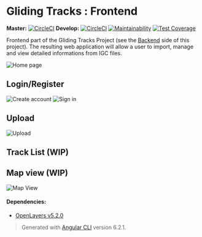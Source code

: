 # Gliding Tracks : Frontend

**Master:** [![CircleCI](https://circleci.com/gh/GlidingTracks/gt-frontend/tree/master.svg?style=svg)](https://circleci.com/gh/GlidingTracks/gt-frontend/tree/master)   **Develop:** [![CircleCI](https://circleci.com/gh/GlidingTracks/gt-frontend/tree/develop.svg?style=svg)](https://circleci.com/gh/GlidingTracks/gt-frontend/tree/develop) [![Maintainability](https://api.codeclimate.com/v1/badges/c4d38e3bd124adc58aaf/maintainability)](https://codeclimate.com/github/GlidingTracks/gt-frontend/maintainability) [![Test Coverage](https://api.codeclimate.com/v1/badges/c4d38e3bd124adc58aaf/test_coverage)](https://codeclimate.com/github/GlidingTracks/gt-frontend/test_coverage)

Frontend part of the Gliding Tracks Project (see the [Backend](https://github.com/GlidingTracks/gt-backend) side of this project).
The resulting web application will allow a user to import, manage and view detailed informations from IGC files.

![Home page](https://i.imgur.com/4Mg2WeF.jpg "Home Page")

## Login/Register

![Create account](https://i.imgur.com/xf1jaGL.png "Create account")
![Sign in](https://i.imgur.com/Zahlrcm.png "Sign in form")

## Upload

![Upload](https://i.imgur.com/9jgWvn4.png "Upload dropzone")


## Track List (WIP)

## Map view (WIP)

![Map View](https://i.imgur.com/4J4saoL.png "Map View")



#### Dependencies:
- [OpenLayers v5.2.0](http://openlayers.org) 
>Generated with [Angular CLI](https://github.com/angular/angular-cli) version 6.2.1.
